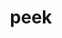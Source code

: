 ---
category: 4-letters
denotation: null
name: peek
reference_link: https://www.etymonline.com/word/peek
root_language: null
root_name: null
title: peek
type: free
word_sums:
- respelling: peek
  sum: 'Peek + '
---
